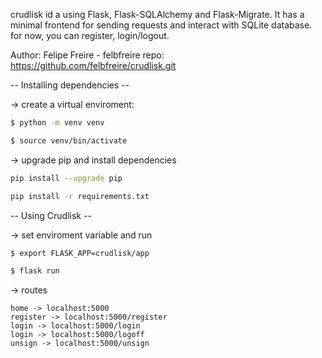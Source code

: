 crudlisk id a using Flask, Flask-SQLAlchemy and Flask-Migrate. It has a minimal frontend for 
sending requests and interact with SQLite database. for now, you can register, login/logout.

Author: Felipe Freire - felbfreire
repo: https://github.com/felbfreire/crudlisk.git


-- Installing dependencies --

-> create a virtual enviroment:
```bash
$ python -m venv venv

$ source venv/bin/activate
```

-> upgrade pip and install dependencies

```bash
pip install --upgrade pip

pip install -r requirements.txt
```

-- Using Crudlisk --

-> set enviroment variable and run

```bash
$ export FLASK_APP=crudlisk/app

$ flask run
```

-> routes

	home -> localhost:5000
	register -> localhost:5000/register
	login -> localhost:5000/login
	login -> localhost:5000/logoff
	unsign -> localhost:5000/unsign
